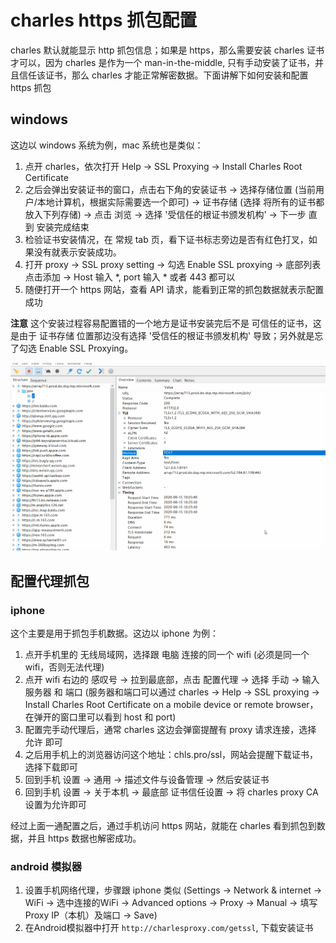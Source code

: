 charles https 抓包配置
==============================

charles 默认就能显示 http 抓包信息；如果是 https，那么需要安装 charles 证书才可以，因为 charles 是作为一个 man-in-the-middle, 只有手动安装了证书，并且信任该证书，那么 charles 才能正常解密数据。下面讲解下如何安装和配置 https 抓包

## windows

这边以 windows 系统为例，mac 系统也是类似：

1. 点开 charles，依次打开 Help -> SSL Proxying -> Install Charles Root Certificate
2. 之后会弹出安装证书的窗口，点击右下角的安装证书 -> 选择存储位置 (当前用户/本地计算机，根据实际需要选一个即可) -> 证书存储 (选择 将所有的证书都放入下列存储) -> 点击 浏览 -> 选择 '受信任的根证书颁发机构' -> 下一步 直到 安装完成结束
3. 检验证书安装情况，在 常规 tab 页，看下证书标志旁边是否有红色打叉，如果没有就表示安装成功。
4. 打开 proxy -> SSL proxy setting -> 勾选 Enable SSL proxying -> 底部列表点击添加 -> Host 输入 *, port 输入 * 或者 443 都可以
5. 随便打开一个 https 网站，查看 API 请求，能看到正常的抓包数据就表示配置成功

__注意__ 这个安装过程容易配置错的一个地方是证书安装完后不是 可信任的证书，这是由于 证书存储 位置那边没有选择 '受信任的根证书颁发机构' 导致；另外就是忘了勾选 Enable SSL Proxying。

![gif](./proxy.gif)

## 配置代理抓包

### iphone

这个主要是用于抓包手机数据。这边以 iphone 为例：

1. 点开手机里的 无线局域网，选择跟 电脑 连接的同一个 wifi (必须是同一个 wifi，否则无法代理)
2. 点开 wifi 右边的 感叹号 -> 拉到最底部，点击 配置代理 -> 选择 手动 -> 输入 服务器 和 端口 (服务器和端口可以通过 charles -> Help -> SSL proxying -> Install Charles Root Certificate on a mobile device or remote browser，在弹开的窗口里可以看到 host 和 port)
3. 配置完手动代理后，通常 charles 这边会弹窗提醒有 proxy 请求连接，选择 允许 即可
4. 之后用手机上的浏览器访问这个地址：chls.pro/ssl，网站会提醒下载证书，选择下载即可
5. 回到手机 设置 -> 通用 -> 描述文件与设备管理 -> 然后安装证书
6. 回到手机 设置 -> 关于本机 -> 最底部 证书信任设置 -> 将 charles proxy CA 设置为允许即可

经过上面一通配置之后，通过手机访问 https 网站，就能在 charles 看到抓包到数据，并且 https 数据也解密成功。


### android 模拟器

1. 设置手机网络代理，步骤跟 iphone 类似 (Settings -> Network & internet -> WiFi -> 选中连接的WiFi -> Advanced options -> Proxy -> Manual -> 填写Proxy IP（本机）及端口 -> Save)
1. 在Android模拟器中打开 `http://charlesproxy.com/getssl`, 下载安装证书